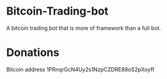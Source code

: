 Bitcoin-Trading-bot
===================

A bitcoin trading bot that is more of framework than a full bot.

Donations
===================
Bitcoin address 1PRnqrGcN4Uy2s1NzpCZDRE88oS2pXoyff